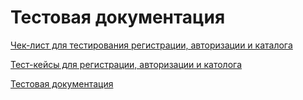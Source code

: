 # Тестовая документация

[Чек-лист для тестирования регистрации, авторизации и каталога](https://docs.google.com/spreadsheets/d/1-LANBJKZmhZLwQeyHYCCnDDLaYcBEp4lPZBUumPCY5o/edit?usp=sharing)

[Тест-кейсы для регистрации, авторизации и католога](https://app.qase.io/project/G101?previewMode=side&suite=19&tab=)

[Тестовая документация](https://github.com/konevaas/docs/blob/main/Testing%20Documentation.pdf)
